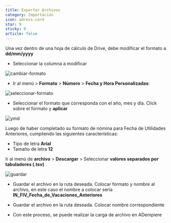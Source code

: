 ```yaml
---
title: Exportar Archivos
category: Importación
icon: adress-card
star: 9
sticky: 9
article: false
---
```


Una vez dentro de una hoja de cálculo de Drive, debe modificar el formato a **dd/mm/yyyy**

- Seleccionar la columna a modificar

![cambiar-formato](https://i.imgur.com/TQjeDlG.png)
  
- Ir al menú > **Formato** > **Número** > **Fecha y Hora Personalizadas**:

![seleccionar-formato](https://i.imgur.com/fsoV8ms.png)

- Seleccionar el formato que corresponda con el año, mes y día. Click sobre el formato  y **aplicar**

![ymd](https://i.imgur.com/Wq861rr.png)

Luego de haber completado su formato de nómina para Fecha de Utilidades Anteriores, cumpliendo las siguientes características:

- Tipo de letra **Arial**
- Tamaño de letra **12**

Ir al menú de **archivo** > **Descargar** > Seleccionar **valores separados por tabuladores (.tsv)**

![guardar](https://i.imgur.com/gS2ymJY.png)

- Guardar el archivo en la ruta deseada. Colocar formato y nombre al archivo, en este caso el nombre a colocar sería **IN_FIV_Fecha_de_Vacaciones_Anteriores**

- Guardar el archivo en la ruta deseada. Colocar nombre correspondiente

- Con este proceso, se puede realizar la carga de archivo en ADempiere
